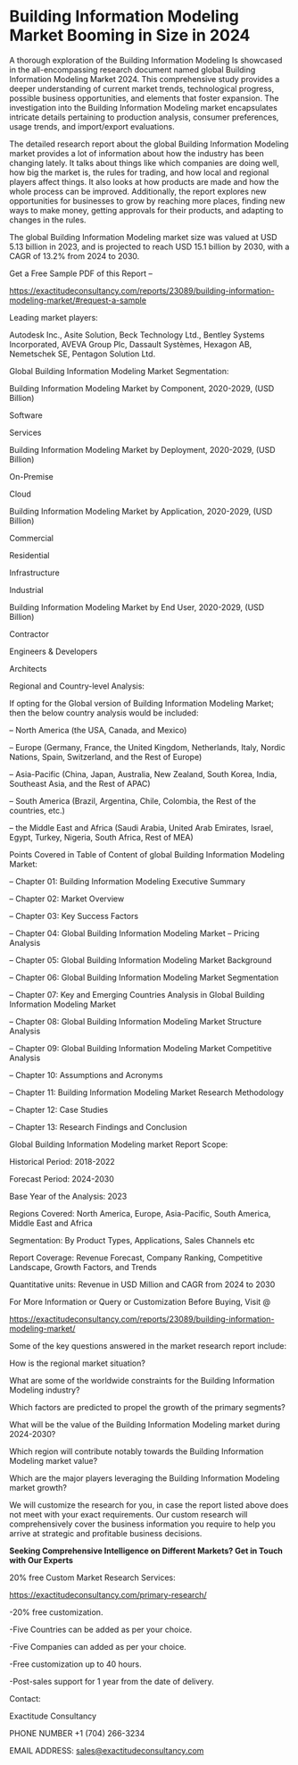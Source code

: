 # Building Information Modeling Market Booming in Size in 2024

A thorough exploration of the Building Information Modeling Is showcased  in the all-encompassing research document named global Building Information Modeling Market 2024. This comprehensive study provides a deeper understanding of current market trends, technological progress, possible business opportunities, and elements that foster expansion. The investigation into the Building Information Modeling market encapsulates intricate details pertaining to production analysis, consumer preferences, usage trends, and import/export evaluations.

The detailed research report about the global Building Information Modeling market provides a lot of information about how the industry has been changing lately. It talks about things like which companies are doing well, how big the market is, the rules for trading, and how local and regional players affect things. It also looks at how products are made and how the whole process can be improved. Additionally, the report explores new opportunities for businesses to grow by reaching more places, finding new ways to make money, getting approvals for their products, and adapting to changes in the rules.

The global Building Information Modeling market size was valued at USD 5.13 billion in 2023, and is projected to reach USD 15.1 billion by 2030, with a CAGR of 13.2% from 2024 to 2030.

Get a Free Sample PDF of this Report –

https://exactitudeconsultancy.com/reports/23089/building-information-modeling-market/#request-a-sample

Leading market players:

Autodesk Inc., Asite Solution, Beck Technology Ltd., Bentley Systems Incorporated, AVEVA Group Plc, Dassault Systèmes, Hexagon AB, Nemetschek SE, Pentagon Solution Ltd.

Global Building Information Modeling Market Segmentation:

Building Information Modeling Market by Component, 2020-2029, (USD Billion)

Software

Services

Building Information Modeling Market by Deployment, 2020-2029, (USD Billion)

On-Premise

Cloud

Building Information Modeling Market by Application, 2020-2029, (USD Billion)

Commercial

Residential

Infrastructure

Industrial

Building Information Modeling Market by End User, 2020-2029, (USD Billion)

Contractor

Engineers & Developers

Architects

Regional and Country-level Analysis:

If opting for the Global version of Building Information Modeling Market; then the below country analysis would be included:

– North America (the USA, Canada, and Mexico)

– Europe (Germany, France, the United Kingdom, Netherlands, Italy, Nordic Nations, Spain, Switzerland, and the Rest of Europe)

– Asia-Pacific (China, Japan, Australia, New Zealand, South Korea, India, Southeast Asia, and the Rest of APAC)

– South America (Brazil, Argentina, Chile, Colombia, the Rest of the countries, etc.)

– the Middle East and Africa (Saudi Arabia, United Arab Emirates, Israel, Egypt, Turkey, Nigeria, South Africa, Rest of MEA)

Points Covered in Table of Content of global Building Information Modeling Market:

– Chapter 01:  Building Information Modeling Executive Summary

– Chapter 02: Market Overview

– Chapter 03: Key Success Factors

– Chapter 04: Global Building Information Modeling Market – Pricing Analysis

– Chapter 05: Global Building Information Modeling Market Background

– Chapter 06: Global Building Information Modeling Market Segmentation

– Chapter 07: Key and Emerging Countries Analysis in Global Building Information Modeling Market

– Chapter 08: Global Building Information Modeling Market Structure Analysis

– Chapter 09: Global Building Information Modeling Market Competitive Analysis

– Chapter 10: Assumptions and Acronyms

– Chapter 11: Building Information Modeling Market Research Methodology

– Chapter 12: Case Studies

– Chapter 13: Research Findings and Conclusion

Global Building Information Modeling market Report Scope:

Historical Period: 2018-2022

Forecast Period: 2024-2030

Base Year of the Analysis: 2023

Regions Covered: North America, Europe, Asia-Pacific, South America, Middle East and Africa

Segmentation: By Product Types, Applications, Sales Channels etc

Report Coverage: Revenue Forecast, Company Ranking, Competitive Landscape, Growth Factors, and Trends

Quantitative units: Revenue in USD Million and CAGR from 2024 to 2030

For More Information or Query or Customization Before Buying, Visit @

https://exactitudeconsultancy.com/reports/23089/building-information-modeling-market/

Some of the key questions answered in the market research report include:

How is the regional market situation?

What are some of the worldwide constraints for the Building Information Modeling industry?

Which factors are predicted to propel the growth of the primary segments?

What will be the value of the Building Information Modeling market during 2024-2030?

Which region will contribute notably towards the Building Information Modeling market value?

Which are the major players leveraging the Building Information Modeling market growth?

We will customize the research for you, in case the report listed above does not meet with your exact requirements. Our custom research will comprehensively cover the business information you require to help you arrive at strategic and profitable business decisions.

**Seeking Comprehensive Intelligence on Different Markets? Get in Touch with Our Experts**

20% free Custom Market Research Services:

https://exactitudeconsultancy.com/primary-research/

-20% free customization.

-Five Countries can be added as per your choice.

-Five Companies can added as per your choice.

-Free customization up to 40 hours.

-Post-sales support for 1 year from the date of delivery.

Contact:

Exactitude Consultancy

PHONE NUMBER +1 (704) 266-3234

EMAIL ADDRESS: sales@exactitudeconsultancy.com
